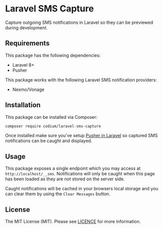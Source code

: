 # Laravel SMS Capture

Capture outgoing SMS notifications in Laravel so they can be previewed during development.

## Requirements

This package has the following dependencies:

- Laravel 8+
- Pusher

This package works with the following Laravel SMS notification providers:

- Nexmo/Vonage

## Installation

This package can be installed via Composer:

```bash
composer require codium/laravel-sms-capture
```

Once installed make sure you've setup [Pusher in Laravel](https://laravel.com/docs/8.x/broadcasting#pusher-channels) so captured SMS notifications can be caught and displayed.

## Usage

This package exposes a single endpoint which you may access at `http://localhost/__sms`. Notifications will only be caught when this page has been loaded as they are not stored on the server side.

Caught notifications will be cached in your browsers local storage and you can clear them by using the `Clear Messages` button.

## License

The MIT License (MIT). Please see [LICENCE](LICENSE) for more information.
